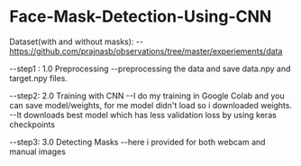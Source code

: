 # Face-Mask-Detection-Using-CNN

Dataset(with and without masks):
--https://github.com/prajnasb/observations/tree/master/experiements/data


--step1 : 1.0 Preprocessing
--preprocessing the data and save data.npy and target.npy files.

--step2: 2.0 Training with CNN
--I do my training in Google Colab and you can save model/weights, for me model didn't load so i downloaded weights.
--It downloads best model which has less validation loss by using keras checkpoints

--step3: 3.0 Detecting Masks
--here i provided for both webcam and manual images 

